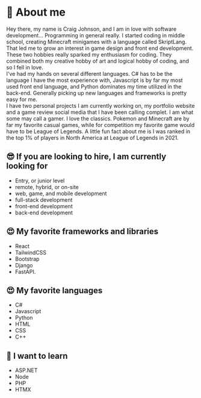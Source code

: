 # 👑 About me
Hey there, my name is Craig Johnson, and I am in love with software development... Programming in general really. I started coding in middle school, creating Minecraft minigames with a language called SkriptLang. That led me to grow an interest in game design and front end development. These two hobbies really sparked my enthusiasm for coding. They combined both my creative hobby of art and logical hobby of coding, and so I fell in love.     
I've had my hands on several different languages. C# has to be the language I have the most experience with, Javascript is by far my most used front end language, and Python dominates my time utilized in the back-end. Generally picking up new languages and frameworks is pretty easy for me.     
I have two personal projects I am currently working on, my portfolio website and a game review social media that I have been calling complet. I am what some may call a gamer. I love the classics. Pokemon and Minecraft are by far my favorite casual games, while for competition my favorite game would have to be League of Legends. A little fun fact about me is I was ranked in the top 1% of players in North America at League of Legends in 2021.     

## 😎 If you are looking to hire, I am currently looking for
- Entry, or junior level
- remote, hybrid, or on-site
- web, game, and mobile development
- full-stack development
- front-end development
- back-end development

## 😍 My favorite frameworks and libraries
- React
- TailwindCSS
- Bootstrap
- Django
- FastAPI.

## 😍 My favorite languages
- C#
- Javascript
- Python
- HTML
- CSS
- C++

## 🍒 I want to learn
- ASP.NET
- Node
- PHP
- HTMX
